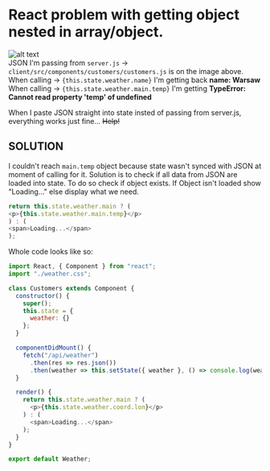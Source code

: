 # React problem with getting object nested in array/object.
![alt text](https://github.com/soliniak/node-react/blob/master/json.jpg "JSON image")
<br>
JSON I'm passing from ```server.js``` -> ```client/src/components/customers/customers.js``` is on the image above. <br>
When calling -> ```{this.state.weather.name}``` I'm getting back **name: Warsaw** <br>
When calling -> ```{this.state.weather.main.temp}``` I'm getting **TypeError: Cannot read property 'temp' of undefined** <br>

When I paste JSON straight into state insted of passing from server.js, everything works just fine...
~~Help!~~

## **SOLUTION**
I couldn't reach ```main.temp``` object because state wasn't synced with JSON at moment of calling for it.
Solution is to check if all data from JSON are loaded into state. To do so check if object exists. If Object isn't loaded show "Loading..." else display what we need.

```javascript
return this.state.weather.main ? (
<p>{this.state.weather.main.temp}</p>
) : (
<span>Loading...</span>
);
```

Whole code looks like so:

```javascript
import React, { Component } from "react";
import "./weather.css";

class Customers extends Component {
  constructor() {
    super();
    this.state = {
      weather: {}
    };
  }

  componentDidMount() {
    fetch("/api/weather")
      .then(res => res.json())
      .then(weather => this.setState({ weather }, () => console.log(weather)));
  }

  render() {
    return this.state.weather.main ? (
      <p>{this.state.weather.coord.lon}</p>
    ) : (
      <span>Loading...</span>
    );
  }
}

export default Weather;

```
